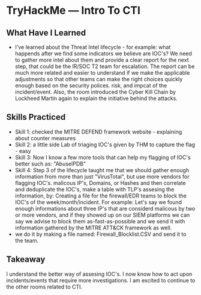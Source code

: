 # TryHackMe — Intro To CTI

## What Have I Learned
- I've learned about the Threat Intel lifecycle - for example: what happends after we find some indicators we believe are IOC's?
We need to gather more intel about them and provide a clear report for the next step, that could be the IR/SOC T2 team for escalation.
The report can be much more related and easier to understand if we make the applicable adjustments so that other teams can make the right
choices quickly enough based on the security polices. risk, and impcat of the incident/event.
Also, the room introduced the Cyber Kill Chain by Lockheed Martin again to explain the initiative behind the attacks.

## Skills Practiced
- Skill 1: checked the MITRE DEFEND framework website - explaining about counter measures
- Skill 2: a little side Lab of triaging IOC's given by THM to capture the flag - easy
- Skill 3: Now I know a few more tools that can help my flagging of IOC's better such as: "AbuseIPDB"
- Skill 4: Step 3 of the lifecycle taught me that we should gather enough information from more than just "VirusTotal", but use more vendors for flagging IOC's.
malicous IP's, Domains, or Hashes and then correlate and deduplicate the IOC's, make a table with TLP's assesing the information, by:
Creating a file for the firewall/EDR teams to block the IOC's of the week/month/incident.
For example: Let's say we found enough informations about three IP's that are considerd malicous by two or more vendors, and if they showed up on our SIEM platforms
we can say we advise to block them as-fast-as-possible and we send it with information gathered by the MITRE ATT&CK framework as well.
- we do it by making a file named: Firewall_Blocklist.CSV and send it to the team.

## Takeaway 
I understand the better way of assesing IOC's. I now know how to act upon incidents/events that require more investigations.
I am excited to continue to the other rooms related to CTI.
